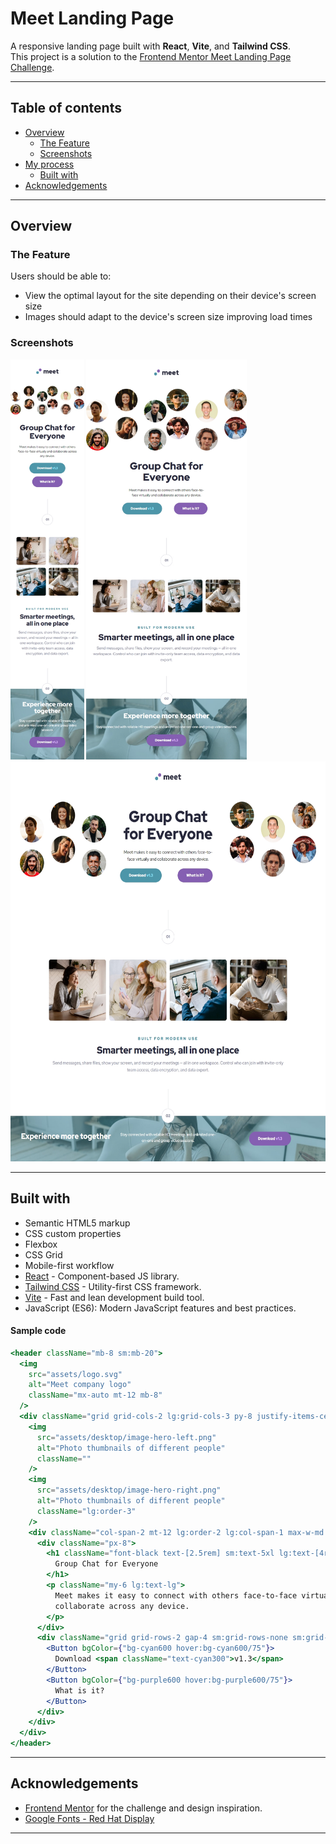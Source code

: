 # Meet Landing Page

A responsive landing page built with **React**, **Vite**, and **Tailwind CSS**.  
This project is a solution to the [Frontend Mentor Meet Landing Page Challenge](https://www.frontendmentor.io/challenges/meet-landing-page-rbTDS6OUR).

---

## Table of contents

- [Overview](#overview)
  - [The Feature](#the-feature)
  - [Screenshots](#screenshots)
- [My process](#my-process)
  - [Built with](#built-with)
- [Acknowledgements](#acknowledgements)

---

## Overview

### The Feature

Users should be able to:

- View the optimal layout for the site depending on their device's screen size
- Images should adapt to the device's screen size improving load times

### Screenshots

<img src="./screenshots/mobile.jpeg" alt="Alt Text" style="height:640px;">
<img src="./screenshots/tablet.jpeg" alt="Alt Text" style="height:640px;">
<img src="./screenshots/desktop.jpeg" alt="Alt Text" style="height:640px;">

---

## Built with

- Semantic HTML5 markup
- CSS custom properties
- Flexbox
- CSS Grid
- Mobile-first workflow
- [React](https://reactjs.org/) - Component-based JS library.
- [Tailwind CSS](https://tailwindcss.com/) - Utility-first CSS framework.
- [Vite](https://vitejs.dev/) - Fast and lean development build tool.
- JavaScript (ES6): Modern JavaScript features and best practices.

#### Sample code

```jsx
<header className="mb-8 sm:mb-20">
  <img
    src="assets/logo.svg"
    alt="Meet company logo"
    className="mx-auto mt-12 mb-8"
  />
  <div className="grid grid-cols-2 lg:grid-cols-3 py-8 justify-items-center items-center">
    <img
      src="assets/desktop/image-hero-left.png"
      alt="Photo thumbnails of different people"
      className=""
    />
    <img
      src="assets/desktop/image-hero-right.png"
      alt="Photo thumbnails of different people"
      className="lg:order-3"
    />
    <div className="col-span-2 mt-12 lg:order-2 lg:col-span-1 max-w-md lg:max-w-lg text-center">
      <div className="px-8">
        <h1 className="font-black text-[2.5rem] sm:text-5xl lg:text-[4rem] leading-[1.1] text-slate900">
          Group Chat for Everyone
        </h1>
        <p className="my-6 lg:text-lg">
          Meet makes it easy to connect with others face-to-face virtually and
          collaborate across any device.
        </p>
      </div>
      <div className="grid grid-rows-2 gap-4 sm:grid-rows-none sm:grid-cols-2 justify-self-center">
        <Button bgColor={"bg-cyan600 hover:bg-cyan600/75"}>
          Download <span className="text-cyan300">v1.3</span>
        </Button>
        <Button bgColor={"bg-purple600 hover:bg-purple600/75"}>
          What is it?
        </Button>
      </div>
    </div>
  </div>
</header>
```

---

## Acknowledgements

- [Frontend Mentor](https://www.frontendmentor.io/) for the challenge and design inspiration.
- [Google Fonts - Red Hat Display](https://fonts.google.com/specimen/Red+Hat+Display)

---
